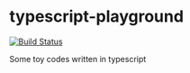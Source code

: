 # typescript-playground

[![Build Status](https://travis-ci.org/Ronmi/typescript-toys.svg?branch=master)](https://travis-ci.org/Ronmi/typescript-toys)

Some toy codes written in typescript